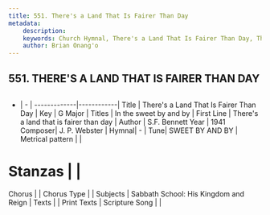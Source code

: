 ```yaml
---
title: 551. There's a Land That Is Fairer Than Day
metadata:
    description: 
    keywords: Church Hymnal, There's a Land That Is Fairer Than Day, There&#039;s a land that is fairer than day, In the sweet by and by
    author: Brian Onang'o
---
```



## 551. THERE'S A LAND THAT IS FAIRER THAN DAY

```txt

```

- |   -  |
-------------|------------|
Title | There's a Land That Is Fairer Than Day |
Key | G Major |
Titles | In the sweet by and by |
First Line | There&#039;s a land that is fairer than day |
Author | S.F. Bennett
Year | 1941
Composer| J. P. Webster |
Hymnal|  - |
Tune| SWEET BY AND BY |
Metrical pattern | |
# Stanzas |  |
Chorus |  |
Chorus Type |  |
Subjects | Sabbath School: His Kingdom and Reign |
Texts |  |
Print Texts | 
Scripture Song |  |
  
